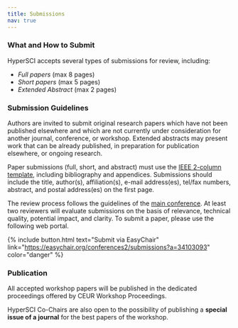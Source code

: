 ```yaml
---
title: Submissions
nav: true
---
```

### What and How to Submit
HyperSCI accepts several types of submissions for review, including:

- *Full papers* (max 8 pages)
- *Short papers* (max 5 pages)
- *Extended Abstract* (max 2 pages)

### Submission Guidelines
Authors are invited to submit original research papers which have not been published elsewhere and which are not currently under consideration for another journal, conference, or workshop. Extended abstracts may present work that can be already published, in preparation for publication elsewhere, or ongoing research.

Paper submissions (full, short, and abstract) must use the [IEEE 2-column template](https://www.ieee.org/conferences/publishing/templates.html), including bibliography and appendices. Submissions should include the title, author(s), affiliation(s), e-mail address(es), tel/fax numbers, abstract, and postal address(es) on the first page. 

The review process follows the guidelines of the [main conference](https://asonam.cpsc.ucalgary.ca/2025/CFP.php). At least two reviewers will evaluate submissions on the basis of relevance, technical quality, potential impact, and clarity.
To submit a paper, please use the following web portal.

{% include button.html text="Submit via EasyChair" link="https://easychair.org/conferences2/submissions?a=34103093" color="danger" %}

### Publication
All accepted workshop papers will be published in the dedicated proceedings offered by CEUR Workshop Proceedings.

HyperSCI Co-Chairs are also open to the possibility of publishing a **special issue of a journal** for the best papers of the workshop.
